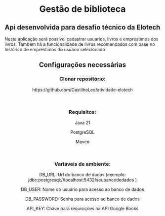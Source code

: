 <h1 align = 'center'>Gestão de biblioteca</h1>


<h2 align = 'center'>Api desenvolvida para desafio técnico da Elotech</h2>
<p> Nesta aplicação será possível cadastrar usuarios, livros e empréstimos dos livros. Também há a funcionalidade de livros recomendados com base no histórico de emprestimos do usuário selecionado </p>

<div align = 'center'>
<h2 align ='center'>Configurações necessárias</h2>

 <h3 align ='center'>Clonar repositório:</h3>
<p align ='center'>https://github.com/CastilhoLeo/atividade-elotech</p>

<br>

 <h3 align ='center'>Requisitos:</h3>
 <p align ='center'>Java 21</p>
 <p align ='center'>PostgreSQL</p>
 <p align ='center'>Maven</p>

 <br>
 
<h3 align ='center'>Variáveis de ambiente:</h3>
<p align ='center'>DB_URL: Url do banco de dados (exemplo: jdbc:postgresql://localhost:5432/seubancodedados )</p>
<p align ='center'>DB_USER: Nome do usuário para acesso ao banco de dados</p>
<p align ='center'>DB_PASSWORD: Senha para acesso ao banco de dados</p>
<p align ='center'>API_KEY: Chave para requisições na API Google Books</p>
 
<br>








</div>


